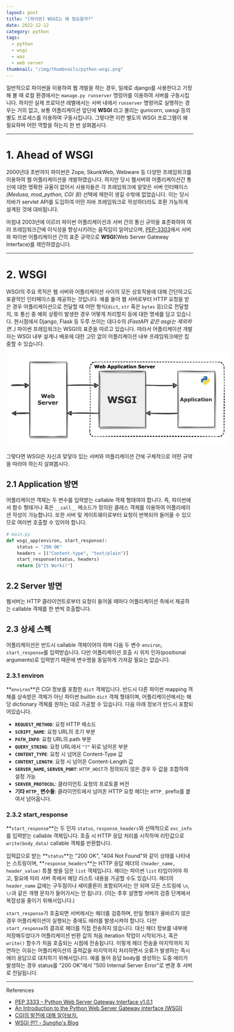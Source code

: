 ```yaml
---
layout: post
title: "[파이썬] WSGI는 왜 필요할까?"
date: 2022-12-12
category: python
tags:
  - python
  - wsgi
  - was
  - web server
thumbnail: "/img/thumbnails/python-wsgi.png"
---
```


일반적으로 파이썬을 이용하여 웹 개발을 하는 경우, 일례로 django를 사용한다고 가정해 볼 때 로컬 환경에서는 `manage.py runserver` 명렁어를 이용하여 서버를 구동시킵니다.
하지만 실제 프로덕션 레벨에서는 서버 내에서 `runserver` 명령어로 실행하는 경우는 거의 없고, 보통 어플리케이션 앞단에 **WSGI** 라고 불리는 gunicorn, uwsgi 등의 별도 프로세스를 이용하여 구동시킵니다.
그렇다면 이런 별도의 WSGI 프로그램이 왜 필요하며 어떤 역할을 하는지 한 번 살펴봅시다.

---

# 1. Ahead of WSGI

2000년대 초반까지 파이썬은 Zope, SkunkWeb, Webware 등 다양한 프레임위크를 이용하여 웹 어플리케이션을 개발하였습니다.
하지만 당시 웹서버와 어플리케이션간 통신에 대한 명확한 규율이 없어서 사용자들은 각 프레임워크에 알맞은 서버 인터페이스<i>(Medusa, mod_python, CGI 등)</i> 선택에 제한이 생길 수밖에 없었습니다.
이는 당시 자바가 servlet API를 도입하여 어떤 자바 프레임워크로 작성하더라도 호환 가능하게 설계된 것에 대비됩니다.

마침내 2003년에 이르러 파이썬 어플리케이션과 서버 간의 통신 규약을 표준화하여 여러 프레임워크간에 이식성을 향상시키려는 움직임이 일어났으며,
[PEP-3303](https://peps.python.org/pep-0333/)에서 서버와 파이썬 어플리케이션 간의 표준 규약으로 **WSGI**(Web Server Gateway Interface)를 제안하였습니다. 

---

# 2. WSGI

WSGI의 주요 목적은 웹 서버와 어플리케이션 사이의 모든 상호작용에 대해 간단하고도 포괄적인 인터페이스를 제공하는 것입니다.
예를 들어 웹 서버로부터 HTTP 요청을 받은 경우 어플리케이션으로 전달할 때 어떤 형식(`dict`, `str` 혹은 `bytes` 등)으로 전달할지,
또 통신 중 예외 상황이 발생한 경우 어떻게 처리할지 등에 대한 명세를 담고 있습니다.
현시점에서 Django, Flask 등 두루 쓰이는 대다수의 _(FastAPI 같은 asgi는 제외하면..)_ 파이썬 프레임워크는 WSGI의 표준을 따르고 있습니다.
따라서 어플리케이션 개발자는 WSGI 내부 설계나 배포에 대한 고민 없이 어플리케이션 내부 프레임워크에만 집중할 수 있습니다.

<img src="/img/posts/python-wsgi-flow.png" style="max-width:600px"/>

그렇다면 WSGI은 자신과 맞닿아 있는 서버와 어플리케이션 간에 구체적으로 어떤 규약을 따라야 하는지 살펴봅시다.

## 2.1 Application 방면

어플리케이션 객체는 두 변수를 입력받는 callable 객체 형태여야 합니다.
즉, 파이썬에서 함수 형태거나 혹은 `__call__` 메소드가 정의된 클래스 객체를 이용하여 어플리에이션 작성이 가능합니다.
또한 서버 및 게이트웨이로부터 요청이 반복되어 들어올 수 있으므로 여러번 호출할 수 있어야 합니다.

```python
# main.py
def wsgi_app(environ, start_response):
    status = "200 OK"
    headers = [("Content-type", "text/plain")]
    start_response(status, headers)
    return [b"It Works!"]
```

## 2.2 Server 방면

웹서버는 HTTP 클라이언트로부터 요청이 들어올 때마다 어플리케이션 측에서 제공하는 callable 객체를 한 번씩 호출합니다.

## 2.3 상세 스펙

어플리케이션은 반드시 callable 객체이어야 하며 다음 두 변수 `environ`, `start_response`를 입력받습니다.
다만 어플리케이션 호출 시 위치 인자(positional arguments)로 입력받기 때문에 변수명을 동일하게 가져갈 필요는 없습니다.

### 2.3.1 environ

**`environ`**은 CGI 정보를 포함한 `dict` 객체입니다.
반드시 다른 파이썬 mapping 객체를 상속받은 객체가 아닌 파이썬 builtin `dict` 객체 형태이며, 어플리케이션에서는 해당 dictionary 객체를 원하는 대로 가공할 수 있습니다.
다음 아래 정보가 반드시 포함되어있습니다.

- **`REQUEST_METHOD`**: 요청 HTTP 메소드
- **`SCRIPT_NAME`**: 요청 URL의 초기 부분
- **`PATH_INFO`**: 요청 URL의 path 부분
- **`QUERY_STRING`**: 요청 URL에서 `"?"` 뒤로 넘어온 부분
- **`CONTENT_TYPE`**: 요청 시 넘어온 Content-Type 값
- **`CONTENT_LENGTH`**: 요청 시 넘어온 Content-Length 값
- **`SERVER_NAME`, `SERVER_PORT`**: `HTTP_HOST`가 정의되지 않은 경우 두 값을 조합하여 설정 가능
- **`SERVER_PROTOCOL`**: 클라이언트 요청의 프로토콜 버전
- **기타 `HTTP_` 변수들**: 클라이언트에서 넘어온 HTTP 요청 헤더는 `HTTP_` prefix를 붙여서 넘어옵니다.

### 2.3.2 start_response

**`start_response`**는 두 인자 `status`, `response_headers`와 선택적으로 `exc_info`를 입력받는 callable 객체입니다.
호출 시 HTTP 응답 처리를 시작하며 리턴값으로 `write(body_data)` callable 객체를 반환합니다.

입력값으로 받는 **`status`**는 "200 OK", "404 Not Found"와 같이 상태를 나타내는 스트링이며, **`response_headers`**는 HTTP 응답 헤더의 `(header_name, header_value)` 튜플 쌍을 담은 `list` 객체입니다.
헤더는 파이썬 `list` 타입이어야 하고, 필요에 따라 서버 측에서 해당 리스트 내용을 가공할 수도 있습니다.
헤더의 `header_name` 값에는 구두점이나 세미콜론이 포함되어서는 안 되며 모든 스트링에 `\n`, `\r`과 같은 개행 문자가 들어가서는 안 됩니다. (이는 추후 설명할 서버의 검증 단계에서 복잡성을 줄이기 위해서입니다.)

`start_response`가 호출되면 서버에서는 헤더를 검증하며, 만일 형태가 올바르지 않은 경우 어플리케이션이 실행되는 중에도 에러를 발생시켜야 합니다.
다만 `start_response`의 결과로 헤더를 직접 전송하지 않습니다.
대신 헤더 정보를 내부에 저장해두었다가 어플리케이션 반환 값의 처음 iteration 작업이 시작되거나, 혹은 `write()` 함수가 처음 호출되는 시점에 전송됩니다.
이렇게 헤더 전송을 마지막까지 지연하는 이유는 어플리케이션의 출력값을 마지막까지 처리하면서 오류가 발생하는 즉시 에러 응답으로 대치하기 위해서입니다.
예를 들어 응답 body를 생성하는 도중 에러가 발생하는 경우 status를 "200 OK"에서 "500 Internal Server Error"로 변경 후 서버로 전달됩니다.

---

References

- [PEP 3333 – Python Web Server Gateway Interface v1.0.1](https://peps.python.org/pep-3333/)
- [An Introduction to the Python Web Server Gateway Interface (WSGI)](http://ivory.idyll.org/articles/wsgi-intro/what-is-wsgi.html)
- [CGI의 발전에 대해 알아보자.](https://velog.io/@seanlion/cgihistory)
- [WSGI 란? - Sungho's Blog](https://sgc109.github.io/2020/08/15/python-wsgi/)
